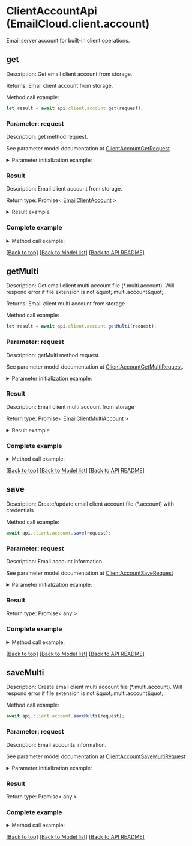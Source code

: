 # ClientAccountApi (EmailCloud.client.account)

Email server account for built-in client operations.

<a name="get"></a>
## **get**

Description: Get email client account from storage.             

Returns: Email client account from storage.

Method call example:
```typescript
let result = await api.client.account.get(request);
```

### Parameter: request

Description: get method request.

See parameter model documentation at [ClientAccountGetRequest](ClientAccountGetRequest.md).

<details>
    <summary>Parameter initialization example:</summary>
    
```typescript
let request = Models.ClientAccountGetRequest()
    .fileName('email.account')
    .folder('email/account/location/on/storage')
    .storage('First Storage')
    .build();
```

</details>

### Result

Description: Email client account from storage.

Return type: Promise< [EmailClientAccount](EmailClientAccount.md) >

<details>
    <summary>Result example</summary>

```typescript
let result = Models.emailClientAccount()
    .host('smtp.example.com')
    .port(465)
    .securityOptions('SSLAuto')
    .protocolType('SMTP')
    .credentials(Models.emailClientAccountOauthCredentials()
        .clientId('clientId')
        .clientSecret('clientSecret')
        .refreshToken('refreshToken')
        .login('example@example.com')
        .build())
    .build();
```

</details>


### Complete example

<details>
    <summary>Method call example:</summary>

```typescript
const api = new EmailCloud(clientSecret, clientId);

// Prepare parameters:
let request = Models.ClientAccountGetRequest()
    .fileName('email.account')
    .folder('email/account/location/on/storage')
    .storage('First Storage')
    .build();

// Call method:
let result = await api.client.account.get(request);

// Result example:
result = Models.emailClientAccount()
    .host('smtp.example.com')
    .port(465)
    .securityOptions('SSLAuto')
    .protocolType('SMTP')
    .credentials(Models.emailClientAccountOauthCredentials()
        .clientId('clientId')
        .clientSecret('clientSecret')
        .refreshToken('refreshToken')
        .login('example@example.com')
        .build())
    .build();
```

</details>

[[Back to top]](#) [[Back to Model list]](Models.md) [[Back to API README]](README.md)

<a name="getMulti"></a>
## **getMulti**

Description: Get email client multi account file (*.multi.account). Will respond error if file extension is not \&quot;.multi.account\&quot;.             

Returns: Email client multi account from storage

Method call example:
```typescript
let result = await api.client.account.getMulti(request);
```

### Parameter: request

Description: getMulti method request.

See parameter model documentation at [ClientAccountGetMultiRequest](ClientAccountGetMultiRequest.md).

<details>
    <summary>Parameter initialization example:</summary>
    
```typescript
let request = Models.ClientAccountGetMultiRequest()
    .fileName('email.multi.account')
    .folder('email/account/location/on/storage')
    .storage('First Storage')
    .build();
```

</details>

### Result

Description: Email client multi account from storage

Return type: Promise< [EmailClientMultiAccount](EmailClientMultiAccount.md) >

<details>
    <summary>Result example</summary>

```typescript
let result = Models.emailClientMultiAccount()
    .receiveAccounts([
        Models.emailClientAccount()
            .host('imap.gmail.com')
            .port(993)
            .securityOptions('SSLAuto')
            .credentials(Models.emailClientAccountPasswordCredentials()
                .password('password')
                .login('example@gmail.com')
                .build())
            .build(),
        Models.emailClientAccount()
            .host('exchange@outlook.com')
            .port(443)
            .protocolType('EWS')
            .credentials(Models.emailClientAccountOauthCredentials()
                .clientId('clientId')
                .clientSecret('clientSecret')
                .refreshToken('refreshToken')
                .login('example@outlook.com')
                .build())
            .build()])
    .sendAccount(Models.emailClientAccount()
        .host('smtp.gmail.com')
        .port(465)
        .securityOptions('SSLAuto')
        .protocolType('SMTP')
        .credentials(Models.emailClientAccountPasswordCredentials()
            .password('password')
            .login('example@gmail.com')
            .build())
        .build())
    .build();
```

</details>


### Complete example

<details>
    <summary>Method call example:</summary>

```typescript
const api = new EmailCloud(clientSecret, clientId);

// Prepare parameters:
let request = Models.ClientAccountGetMultiRequest()
    .fileName('email.multi.account')
    .folder('email/account/location/on/storage')
    .storage('First Storage')
    .build();

// Call method:
let result = await api.client.account.getMulti(request);

// Result example:
result = Models.emailClientMultiAccount()
    .receiveAccounts([
        Models.emailClientAccount()
            .host('imap.gmail.com')
            .port(993)
            .securityOptions('SSLAuto')
            .credentials(Models.emailClientAccountPasswordCredentials()
                .password('password')
                .login('example@gmail.com')
                .build())
            .build(),
        Models.emailClientAccount()
            .host('exchange@outlook.com')
            .port(443)
            .protocolType('EWS')
            .credentials(Models.emailClientAccountOauthCredentials()
                .clientId('clientId')
                .clientSecret('clientSecret')
                .refreshToken('refreshToken')
                .login('example@outlook.com')
                .build())
            .build()])
    .sendAccount(Models.emailClientAccount()
        .host('smtp.gmail.com')
        .port(465)
        .securityOptions('SSLAuto')
        .protocolType('SMTP')
        .credentials(Models.emailClientAccountPasswordCredentials()
            .password('password')
            .login('example@gmail.com')
            .build())
        .build())
    .build();
```

</details>

[[Back to top]](#) [[Back to Model list]](Models.md) [[Back to API README]](README.md)

<a name="save"></a>
## **save**

Description: Create/update email client account file (*.account) with credentials             

Method call example:
```typescript
await api.client.account.save(request);
```

### Parameter: request

Description: Email account information

See parameter model documentation at [ClientAccountSaveRequest](ClientAccountSaveRequest.md)

<details>
    <summary>Parameter initialization example:</summary>
    
```typescript
let request = Models.clientAccountSaveRequest()
    .storageFile(Models.storageFileLocation()
        .fileName('email.account')
        .storage('First Storage')
        .folderPath('file/location/folder/on/storage')
        .build())
    .value(Models.emailClientAccount()
        .host('smtp.example.com')
        .port(465)
        .securityOptions('SSLAuto')
        .protocolType('SMTP')
        .credentials(Models.emailClientAccountOauthCredentials()
            .clientId('clientId')
            .clientSecret('clientSecret')
            .refreshToken('refreshToken')
            .login('example@example.com')
            .build())
        .build())
    .build();
```

</details>

### Result

Return type: Promise< any >

### Complete example

<details>
    <summary>Method call example:</summary>

```typescript
const api = new EmailCloud(clientSecret, clientId);

// Prepare parameters:
let request = Models.clientAccountSaveRequest()
    .storageFile(Models.storageFileLocation()
        .fileName('email.account')
        .storage('First Storage')
        .folderPath('file/location/folder/on/storage')
        .build())
    .value(Models.emailClientAccount()
        .host('smtp.example.com')
        .port(465)
        .securityOptions('SSLAuto')
        .protocolType('SMTP')
        .credentials(Models.emailClientAccountOauthCredentials()
            .clientId('clientId')
            .clientSecret('clientSecret')
            .refreshToken('refreshToken')
            .login('example@example.com')
            .build())
        .build())
    .build();

// Call method:
await api.client.account.save(request);
```

</details>

[[Back to top]](#) [[Back to Model list]](Models.md) [[Back to API README]](README.md)

<a name="saveMulti"></a>
## **saveMulti**

Description: Create email client multi account file (*.multi.account). Will respond error if file extension is not \&quot;.multi.account\&quot;.             

Method call example:
```typescript
await api.client.account.saveMulti(request);
```

### Parameter: request

Description: Email accounts information.

See parameter model documentation at [ClientAccountSaveMultiRequest](ClientAccountSaveMultiRequest.md)

<details>
    <summary>Parameter initialization example:</summary>
    
```typescript
let request = Models.clientAccountSaveMultiRequest()
    .storageFile(Models.storageFileLocation()
        .fileName('email.multi.account')
        .storage('First Storage')
        .folderPath('file/location/folder/on/storage')
        .build())
    .value(Models.emailClientMultiAccount()
        .receiveAccounts([
            Models.emailClientAccount()
                .host('imap.gmail.com')
                .port(993)
                .securityOptions('SSLAuto')
                .credentials(Models.emailClientAccountPasswordCredentials()
                    .password('password')
                    .login('example@gmail.com')
                    .build())
                .build(),
            Models.emailClientAccount()
                .host('exchange@outlook.com')
                .port(443)
                .protocolType('EWS')
                .credentials(Models.emailClientAccountOauthCredentials()
                    .clientId('clientId')
                    .clientSecret('clientSecret')
                    .refreshToken('refreshToken')
                    .login('example@outlook.com')
                    .build())
                .build()])
        .sendAccount(Models.emailClientAccount()
            .host('smtp.gmail.com')
            .port(465)
            .securityOptions('SSLAuto')
            .protocolType('SMTP')
            .credentials(Models.emailClientAccountPasswordCredentials()
                .password('password')
                .login('example@gmail.com')
                .build())
            .build())
        .build())
    .build();
```

</details>

### Result

Return type: Promise< any >

### Complete example

<details>
    <summary>Method call example:</summary>

```typescript
const api = new EmailCloud(clientSecret, clientId);

// Prepare parameters:
let request = Models.clientAccountSaveMultiRequest()
    .storageFile(Models.storageFileLocation()
        .fileName('email.multi.account')
        .storage('First Storage')
        .folderPath('file/location/folder/on/storage')
        .build())
    .value(Models.emailClientMultiAccount()
        .receiveAccounts([
            Models.emailClientAccount()
                .host('imap.gmail.com')
                .port(993)
                .securityOptions('SSLAuto')
                .credentials(Models.emailClientAccountPasswordCredentials()
                    .password('password')
                    .login('example@gmail.com')
                    .build())
                .build(),
            Models.emailClientAccount()
                .host('exchange@outlook.com')
                .port(443)
                .protocolType('EWS')
                .credentials(Models.emailClientAccountOauthCredentials()
                    .clientId('clientId')
                    .clientSecret('clientSecret')
                    .refreshToken('refreshToken')
                    .login('example@outlook.com')
                    .build())
                .build()])
        .sendAccount(Models.emailClientAccount()
            .host('smtp.gmail.com')
            .port(465)
            .securityOptions('SSLAuto')
            .protocolType('SMTP')
            .credentials(Models.emailClientAccountPasswordCredentials()
                .password('password')
                .login('example@gmail.com')
                .build())
            .build())
        .build())
    .build();

// Call method:
await api.client.account.saveMulti(request);
```

</details>

[[Back to top]](#) [[Back to Model list]](Models.md) [[Back to API README]](README.md)

